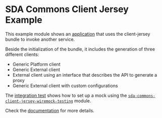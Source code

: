 # SDA Commons Client Jersey Example

This example module shows an [application](https://github.com/SDA-SE/sda-dropwizard-commons/tree/master/sda-commons-client-jersey-example/src/main/java/org/sdase/commons/client/jersey/JerseyClientExampleApplication.java)
that uses the client-jersey bundle to invoke another service.

Beside the initialization of the bundle, it includes the generation of three different clients:
* Generic Platform client
* Generic External client
* External client using an interface that describes the API to generate a proxy
* Generic External client with custom configurations 

The [integration test](https://github.com/SDA-SE/sda-dropwizard-commons/tree/master/sda-commons-client-jersey-example//src/test/java/org/sdase/commons/client/jersey/JerseyClientExampleIT.java) shows
how to set up a mock using the [`sda-commons-client-jersey-wiremock-testing`](./client-jersey-wiremock-testing.md) 
module.

Check the [documentation](./client-jersey.md) for more details.
